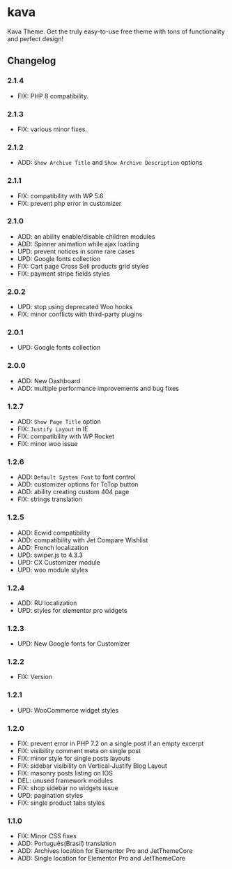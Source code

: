 # kava
Kava Theme. Get the truly easy-to-use free theme with tons of functionality and perfect design!

## Changelog

### 2.1.4
- FIX: PHP 8 compatibility.

### 2.1.3
- FIX: various minor fixes.

### 2.1.2
- ADD: `Show Archive Title` and `Show Archive Description` options

### 2.1.1
- FIX: compatibility with WP 5.6
- FIX: prevent php error in customizer

### 2.1.0
- ADD: an ability enable/disable children modules
- ADD: Spinner animation while ajax loading
- UPD: prevent notices in some rare cases
- UPD: Google fonts collection
- FIX: Cart page Cross Sell products grid styles
- FIX: payment stripe fields styles

### 2.0.2
- UPD: stop using deprecated Woo hooks
- FIX: minor conflicts with third-party plugins

### 2.0.1
- UPD: Google fonts collection

### 2.0.0
- ADD: New Dashboard
- ADD: multiple performance improvements and bug fixes

### 1.2.7
- ADD: `Show Page Title` option
- FIX: `Justify Layout` in IE
- FIX: compatibility with WP Rocket
- FIX: minor woo issue

### 1.2.6
- ADD: `Default System Font` to font control
- ADD: customizer options for ToTop button
- ADD: ability creating custom 404 page
- FIX: strings translation

### 1.2.5
- ADD: Ecwid compatibility
- ADD: compatibility with Jet Compare Wishlist
- ADD: French localization
- UPD: swiper.js to 4.3.3
- UPD: CX Customizer module
- UPD: woo module styles

### 1.2.4
- ADD: RU localization
- UPD: styles for elementor pro widgets

### 1.2.3
- UPD: New Google fonts for Customizer

### 1.2.2
- FIX: Version

### 1.2.1
- UPD: WooCommerce widget styles

### 1.2.0
- FIX: prevent error in PHP 7.2 on a single post if an empty excerpt
- FIX: visibility comment meta on single post
- FIX: minor style for single posts layouts
- FIX: sidebar visibility on Vertical-Justify Blog Layout
- FIX: masonry posts listing on IOS
- DEL: unused framework modules
- FIX: shop sidebar no widgets issue
- UPD: pagination styles
- FIX: single product tabs styles

### 1.1.0
- FIX: Minor CSS fixes
- ADD: Português(Brasil) translation
- ADD: Archives location for Elementor Pro and JetThemeCore
- ADD: Single location for Elementor Pro and JetThemeCore


